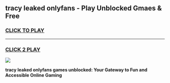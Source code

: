 
## tracy leaked onlyfans - Play Unblocked Gmaes & Free
<h3>
<a href="https://premium.freeplayer.one?title=tracy_leaked_onlyfans&ref=19F">CLICK TO PLAY</a></h3>
<hr>

<h3>
<a href="https://premium.freeplayer.one?title=tracy_leaked_onlyfans&ref=19F">CLICK 2 PLAY</a>
  
</h3>

<a href="https://premium.freeplayer.one?title=tracy_leaked_onlyfans&ref=19F/"><img src="https://clearcache.store/games.png"></a>


**tracy leaked onlyfans games unblocked: Your Gateway to Fun and Accessible Online Gaming**
